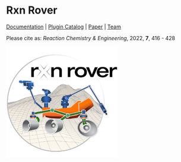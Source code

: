 # Rxn Rover

[Documentation](https://rxnrover.github.io/RxnRover) | 
[Plugin Catalog](https://rxnrover.github.io/PluginCatalog) | 
[Paper](https://doi.org/10.1039/D1RE00265A) | 
[Team](https://rxnrover.github.io/)

Please cite as: *Reaction Chemistry & Engineering*, 2022, **7**, 416 - 428

<img src="./resources/icons/full_color_logo_3600x3600.jpg" alt="logo" width="300"/>
